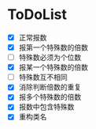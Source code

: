 # ToDoList

- [x] 正常报数
- [x] 报第一个特殊数的倍数
- [ ] 特殊数必须为个位数
- [x] 报某一个特殊数的倍数
- [ ] 特殊数互不相同
- [x] 消除判断倍数的重复
- [x] 报多个特殊数的倍数
- [x] 报数中包含特殊数
- [x] 重构类名
